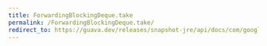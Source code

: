 ```yaml
---
title: ForwardingBlockingDeque.take
permalink: /ForwardingBlockingDeque.take/
redirect_to: https://guava.dev/releases/snapshot-jre/api/docs/com/google/common/collect/ForwardingBlockingDeque.html#take--
---
```

